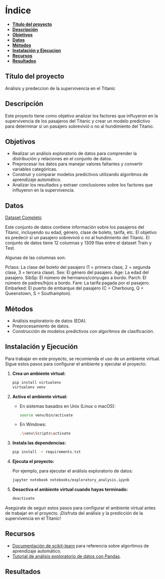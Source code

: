 # Índice

* **[Título del proyecto](#titulo-del-proyecto)**
* **[Descripción](#descripcion)**
* **[Objetivos](#objetivos)**
* **[Datos](#datos)**
* **[Métodos](#metodos)**
* **[Instalación y Ejecucion](#instalación-y-ejecución)**
* **[Recursos](#recursos)**
* **[Resultados](#resultados)**

## Título del proyecto

Análisis y predeccion de la supervivencia en el Titanic

## Descripción

Este proyecto tiene como objetivo analizar los factores que influyeron en la supervivencia de los pasajeros del Titanic y crear un modelo predictivo para determinar si un pasajero sobrevivió o no al hundimiento del Titanic.

## Objetivos

* Realizar un análisis exploratorio de datos para comprender la distribución y relaciones en el conjunto de datos.
* Preprocesar los datos para manejar valores faltantes y convertir variables categóricas.
* Construir y comparar modelos predictivos utilizando algoritmos de aprendizaje automático.
* Analizar los resultados y extraer conclusiones sobre los factores que influyeron en la supervivencia.

## Datos

[Dataset Completo](https://www.kaggle.com/competitions/titanic/overview)

Este conjunto de datos contiene información sobre los pasajeros del Titanic, incluyendo su edad, género, clase de boleto, tarifa, etc. El objetivo es predecir si un pasajero sobrevivió o no al hundimiento del Titanic. El conjunto de datos tiene 12 columnas y 1309 filas entre el dataset Train y Test. 

Algunas de las columnas son:

Pclass: La clase del boleto del pasajero (1 = primera clase, 2 = segunda clase, 3 = tercera clase).
Sex: El género del pasajero.
Age: La edad del pasajero.
SibSp: El número de hermanos/cónyuges a bordo.
Parch: El número de padres/hijos a bordo.
Fare: La tarifa pagada por el pasajero.
Embarked: El puerto de embarque del pasajero (C = Cherbourg, Q = Queenstown, S = Southampton).

## Métodos

* Análisis exploratorio de datos (EDA).
* Preprocesamiento de datos.
* Construcción de modelos predictivos con algoritmos de clasificación.




## Instalación y Ejecución

Para trabajar en este proyecto, se recomienda el uso de un ambiente virtual. Sigue estos pasos para configurar el ambiente y ejecutar el proyecto:

1. **Crea un ambiente virtual:**

    ```bash
    pip install virtualenv
    virtualenv venv
    ```

2. **Activa el ambiente virtual:**

    - En sistemas basados en Unix (Linux o macOS):

      ```bash
      source venv/bin/activate
      ```

    - En Windows:

      ```bash
      .\venv\Scripts\activate
      ```

3. **Instala las dependencias:**

    ```bash
    pip install -r requirements.txt
    ```

4. **Ejecuta el proyecto:**

    Por ejemplo, para ejecutar el análisis exploratorio de datos:

    ```bash
    jupyter notebook notebooks/exploratory_analysis.ipynb
    ```

5. **Desactiva el ambiente virtual cuando hayas terminado:**

    ```bash
    deactivate
    ```

Asegúrate de seguir estos pasos para configurar el ambiente virtual antes de trabajar en el proyecto. ¡Disfruta del análisis y la predicción de la supervivencia en el Titanic!


## Recursos

* [Documentación de scikit-learn](https://scikit-learn.org/stable/index.html) para referencia sobre algoritmos de aprendizaje automático.
* [Tutorial de análisis exploratorio de datos con Pandas](https://www.datacamp.com/community/tutorials/pandas-tutorial-dataframe-python).

## Resultados